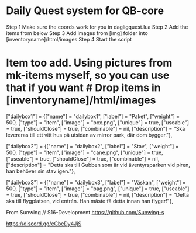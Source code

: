 
# Daily Quest system for QB-core

Step 1
Make sure the coords work for you in dagligquest.lua
Step 2
Add the items from below
Step 3
Add images from [img] folder into [inventoryname]/html/images
Step 4
Start the script


# Item too add. Using pictures from mk-items myself, so you can use that if you want # Drop items in [inventoryname]/html/images
["dailybox1"] 				 	 = {["name"] = "dailybox1", 			 		["label"] = "Paket", 		    		["weight"] = 500, 			["type"] = "item", 			["image"] = "box.png", 				    	       ["unique"] = true, 		["useable"] = true, 	["shouldClose"] = true,   ["combinable"] = nil,   ["description"] = "Ska levereras till ett vitt hus på utsidan av mirror park, där dom bygger."},

["dailybox2"] 				 	 = {["name"] = "dailybox2", 			 		["label"] = "Stav", 		    		["weight"] = 500, 			["type"] = "item", 			["image"] = "cane.png", 				    	       ["unique"] = true, 		["useable"] = true, 	["shouldClose"] = true,   ["combinable"] = nil,   ["description"] = "Detta ska till Gubben som är vid äventyrsparken vid piren, han behöver sin stav igen."},

["dailybox3"] 				 	 = {["name"] = "dailybox3", 			 		["label"] = "Väskan", 		    		["weight"] = 500, 			["type"] = "item", 			["image"] = "bag.png", 				    	       ["unique"] = true, 		["useable"] = true, 	["shouldClose"] = true,   ["combinable"] = nil,   ["description"] = "Detta ska till flygplatsen, vid entrén. Han måste få detta innan han flyger!"},

From Sunwing // S16-Development
https://github.com/Sunwing-s


https://discord.gg/eCbeDy4JjS